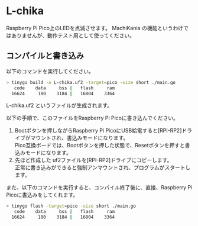 # L-chika

Raspberry Pi Pico上のLEDを点滅させます。
MachiKania の機能というわけではありませんが、動作テスト用として使ってください。

## コンパイルと書き込み

以下のコマンドを実行してください。  

```bash
> tinygo build -o L-chika.uf2 -target=pico -size short ./main.go
   code    data     bss |   flash     ram
  16624     180    3184 |   16804    3364
```

L-chika.uf2 というファイルが生成されます。  

以下の手順で、このファイルをRaspberry Pi Picoに書き込んでください。

1. Bootボタンを押しながらRaspberry Pi PicoにUSB給電すると[RPI-RP2]ドライブがマウントされ、書込みモードになります。  
	Pico互換ボードでは、Bootボタンを押した状態で、Resetボタンを押すと書込みモードになります。
2. 先ほど作成した uf2ファイルを[RPI-RP2]ドライブにコピーします。  
	正常に書き込みができると強制アンマウントされ、プログラムがスタートします。

また、以下のコマンドを実行すると、コンパイル終了後に、直接、Raspberry Pi Picoに書込みをしてくれます。

```bash
> tinygo flash -target=pico -size short ./main.go
   code    data     bss |   flash     ram
  16624     180    3184 |   16804    3364
```

